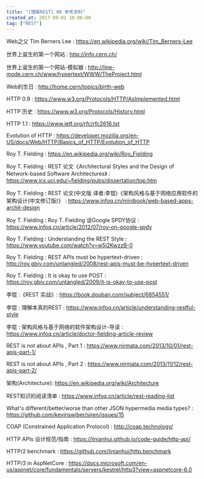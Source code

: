```yaml
---
title: "[理解REST] 00 参考资料"
created_at: 2017-09-01 10:06:00
tag: ["REST"]
---
```


Web之父 Tim Berners Lee : https://en.wikipedia.org/wiki/Tim_Berners-Lee

世界上诞生的第一个网站 : http://info.cern.ch/

世界上诞生的第一个网站-模拟器 : http://line-mode.cern.ch/www/hypertext/WWW/TheProject.html

Web的生日 : http://home.cern/topics/birth-web


HTTP 0.9 : https://www.w3.org/Protocols/HTTP/AsImplemented.html

HTTP 历史 : https://www.w3.org/Protocols/History.html

HTTP 1.1 : https://www.ietf.org/rfc/rfc2616.txt

Evolution of HTTP : https://developer.mozilla.org/en-US/docs/Web/HTTP/Basics_of_HTTP/Evolution_of_HTTP


Roy T. Fielding : https://en.wikipedia.org/wiki/Roy_Fielding

Roy T. Fielding : REST 论文《Architectural Styles and the Design of Network-based Software Architectures》 : https://www.ics.uci.edu/~fielding/pubs/dissertation/top.htm

Roy T. Fielding : REST 论文(中文版 译者:李锟)《架构风格与基于网络应用软件的架构设计(中文修订版)》 : <https://www.infoq.cn/minibook/web-based-apps-archit-design>

Roy T. Fielding : Roy T. Fielding 谈Google SPDY协议 : https://www.infoq.cn/article/2012/07/roy-on-google-spdy

Roy T. Fielding : Understanding the REST Style : https://www.youtube.com/watch?v=w5j2KwzzB-0

Roy T. Fielding : REST APIs must be hypertext-driven : http://roy.gbiv.com/untangled/2008/rest-apis-must-be-hypertext-driven

Roy T. Fielding : It is okay to use POST : https://roy.gbiv.com/untangled/2009/it-is-okay-to-use-post


李锟 :《REST 实战》: https://book.douban.com/subject/6854551/

李锟 : 理解本真的REST : https://www.infoq.cn/article/understanding-restful-style

李锟 : 架构风格与基于网络的软件架构设计-导读 : https://www.infoq.cn/article/doctor-fielding-article-review


REST is not about APIs , Part 1 : https://www.nirmata.com/2013/10/01/rest-apis-part-1/

REST is not about APIs , Part 2 : https://www.nirmata.com/2013/11/12/rest-apis-part-2/


架构(Architecture): https://en.wikipedia.org/wiki/Architecture


REST知识的阅读清单 : https://www.infoq.cn/article/rest-reading-list


What's different/better/worse than other JSON hypermedia media types? : https://github.com/kevinswiber/siren/issues/15


COAP (Constrained Application Protocol) :  http://coap.technology/


HTTP APIs 设计规范/指南 : https://linianhui.github.io/code-guide/http-api/

HTTP/2 benchmark : https://github.com/linianhui/http.benchmark

HTTP/3 in AspNetCore : https://docs.microsoft.com/en-us/aspnet/core/fundamentals/servers/kestrel/http3?view=aspnetcore-6.0
